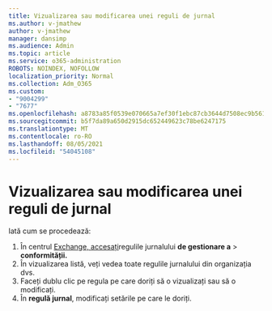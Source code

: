 ```yaml
---
title: Vizualizarea sau modificarea unei reguli de jurnal
ms.author: v-jmathew
author: v-jmathew
manager: dansimp
ms.audience: Admin
ms.topic: article
ms.service: o365-administration
ROBOTS: NOINDEX, NOFOLLOW
localization_priority: Normal
ms.collection: Adm_O365
ms.custom:
- "9004299"
- "7677"
ms.openlocfilehash: a8783a85f0539e070665a7ef30f1ebc87cb3644d7508ec9b561ad17200c97505
ms.sourcegitcommit: b5f7da89a650d2915dc652449623c78be6247175
ms.translationtype: MT
ms.contentlocale: ro-RO
ms.lasthandoff: 08/05/2021
ms.locfileid: "54045108"
---
```

# <a name="view-or-modify-a-journal-rule"></a>Vizualizarea sau modificarea unei reguli de jurnal

Iată cum se procedează:

1. În centrul [Exchange, accesați](https://go.microsoft.com/fwlink/p/?linkid=2059104)regulile jurnalului **de gestionare a**  >  **conformității.**
2. În vizualizarea listă, veți vedea toate regulile jurnalului din organizația dvs.
3. Faceți dublu clic pe regula pe care doriți să o vizualizați sau să o modificați.
4. În **regulă jurnal**, modificați setările pe care le doriți.
